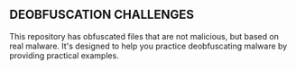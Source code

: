 ## DEOBFUSCATION CHALLENGES

This repository has obfuscated files that are not malicious, but based on real malware. It's designed to help you practice deobfuscating malware by providing practical examples.


